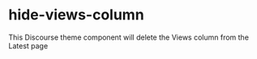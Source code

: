 # hide-views-column

This Discourse theme component will delete the Views column from the Latest page
